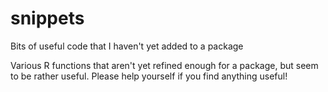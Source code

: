 # snippets
Bits of useful code that I haven't yet added to a package

Various R functions that aren't yet refined enough for a package, but seem to be rather useful.
Please help yourself if you find anything useful!
